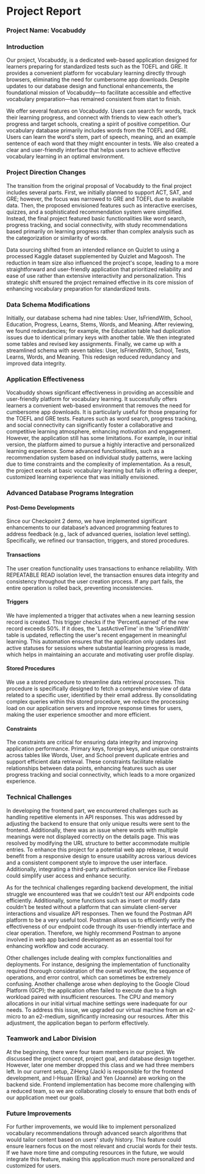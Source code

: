 # Project Report

### Project Name: Vocabuddy

### Introduction
Our project, Vocabuddy, is a dedicated web-based application designed for learners preparing for standardized tests such as the TOEFL and GRE. It provides a convenient platform for vocabulary learning directly through browsers, eliminating the need for cumbersome app downloads. Despite updates to our database design and functional enhancements, the foundational mission of Vocabuddy—to facilitate accessible and effective vocabulary preparation—has remained consistent from start to finish.

We offer several features on Vocabuddy. Users can search for words, track their learning progress, and connect with friends to view each other’s progress and target schools, creating a spirit of positive competition. Our vocabulary database primarily includes words from the TOEFL and GRE. Users can learn the word's stem, part of speech, meaning, and an example sentence of each word that they might encounter in tests. We also created a clear and user-friendly interface that helps users to achieve effective vocabulary learning in an optimal environment.


### Project Direction Changes
The transition from the original proposal of Vocabuddy to the final project includes several parts. First, we initially planned to support ACT, SAT, and GRE; however, the focus was narrowed to GRE and TOEFL due to available data. Then, the proposed envisioned features such as interactive exercises, quizzes, and a sophisticated recommendation system were simplified. Instead, the final project featured basic functionalities like word search, progress tracking, and social connectivity, with study recommendations based primarily on learning progress rather than complex analysis such as the categorization or similarity of words.

Data sourcing shifted from an intended reliance on Quizlet to using a processed Kaggle dataset supplemented by Quizlet and Magoosh. The reduction in team size also influenced the project's scope, leading to a more straightforward and user-friendly application that prioritized reliability and ease of use rather than extensive interactivity and personalization. This strategic shift ensured the project remained effective in its core mission of enhancing vocabulary preparation for standardized tests.


### Data Schema Modifications
Initially, our database schema had nine tables: User, IsFriendWith, School, Education, Progress, Learns, Stems, Words, and Meaning. After reviewing, we found redundancies; for example, the Education table had duplication issues due to identical primary keys with another table. We then integrated some tables and revised key assignments. Finally, we came up with a streamlined schema with seven tables: User, IsFriendWith, School, Tests, Learns, Words, and Meaning. This redesign reduced redundancy and improved data integrity.


### Application Effectiveness
Vocabuddy shows significant effectiveness in providing an accessible and user-friendly platform for vocabulary learning. It successfully offers learners a convenient web-based environment that removes the need for cumbersome app downloads. It is particularly useful for those preparing for the TOEFL and GRE tests. Features such as word search, progress tracking, and social connectivity can significantly foster a collaborative and competitive learning atmosphere, enhancing motivation and engagement. However, the application still has some limitations. For example, in our initial version, the platform aimed to pursue a highly interactive and personalized learning experience. Some advanced functionalities, such as a recommendation system based on individual study patterns, were lacking due to time constraints and the complexity of implementation. As a result, the project excels at basic vocabulary learning but fails in offering a deeper, customized learning experience that was initially envisioned.


### Advanced Database Programs Integration
#### Post-Demo Developments
Since our Checkpoint 2 demo, we have implemented significant enhancements to our database’s advanced programming features to address feedback (e.g., lack of advanced queries, isolation level setting). Specifically, we refined our transaction, triggers, and stored procedures.

#### Transactions
The user creation functionality uses transactions to enhance reliability. With REPEATABLE READ isolation level, the transaction ensures data integrity and consistency throughout the user creation process. If any part fails, the entire operation is rolled back, preventing inconsistencies.

#### Triggers
We have implemented a trigger that activates when a new learning session record is created. This trigger checks if the 'PercentLearned' of the new record exceeds 50%. If it does, the 'LastActiveTime' in the 'IsFriendWith' table is updated, reflecting the user's recent engagement in meaningful learning. This automation ensures that the application only updates last active statuses for sessions where substantial learning progress is made, which helps in maintaining an accurate and motivating user profile display.

#### Stored Procedures
We use a stored procedure to streamline data retrieval processes. This procedure is specifically designed to fetch a comprehensive view of data related to a specific user, identified by their email address. By consolidating complex queries within this stored procedure, we reduce the processing load on our application servers and improve response times for users, making the user experience smoother and more efficient.

#### Constraints
The constraints are critical for ensuring data integrity and improving application performance. Primary keys, foreign keys, and unique constraints across tables like Words, User, and School prevent duplicate entries and support efficient data retrieval. These constraints facilitate reliable relationships between data points, enhancing features such as user progress tracking and social connectivity, which leads to a more organized experience.


### Technical Challenges
In developing the frontend part, we encountered challenges such as handling repetitive elements in API responses. This was addressed by adjusting the backend to ensure that only unique results were sent to the frontend. Additionally, there was an issue where words with multiple meanings were not displayed correctly on the details page. This was resolved by modifying the URL structure to better accommodate multiple entries. To enhance this project for a potential web app release, it would benefit from a responsive design to ensure usability across various devices and a consistent component style to improve the user interface. Additionally, integrating a third-party authentication service like Firebase could simplify user access and enhance security.

As for the technical challenges regarding backend development, the initial struggle we encountered was that we couldn’t test our API endpoints code efficiently. Additionally, some functions such as insert or modify data couldn’t be tested without a platform that can simulate client-server interactions and visualize API responses. Then we found the Postman API platform to be a very useful tool. Postman allows us to efficiently verify the effectiveness of our endpoint code through its user-friendly interface and clear operation. Therefore, we highly recommend Postman to anyone involved in web app backend development as an essential tool for enhancing workflow and code accuracy.

Other challenges include dealing with complex functionalities and deployments. For instance, designing the implementation of functionality required thorough consideration of the overall workflow, the sequence of operations, and error control, which can sometimes be extremely confusing. Another challenge arose when deploying to the Google Cloud Platform (GCP); the application often failed to execute due to a high workload paired with insufficient resources. The CPU and memory allocations in our initial virtual machine settings were inadequate for our needs. To address this issue, we upgraded our virtual machine from an e2-micro to an e2-medium, significantly increasing our resources. After this adjustment, the application began to perform effectively.


### Teamwork and Labor Division
At the beginning, there were four team members in our project. We discussed the project concept, project goal, and database design together. However, later one member dropped this class and we had three members left. In our current setup, ZiHeng (Jack) is responsible for the frontend development, and I-Hsuan (Erika) and Yen (Joanne) are working on the backend side. Frontend implementation has become more challenging with a reduced team, so we are collaborating closely to ensure that both ends of our application meet our goals.


### Future Improvements
For further improvements, we would like to implement personalized vocabulary recommendations through advanced search algorithms that would tailor content based on users' study history. This feature could ensure learners focus on the most relevant and crucial words for their tests. If we have more time and computing resources in the future, we would integrate this feature, making this application much more personalized and customized for users.
